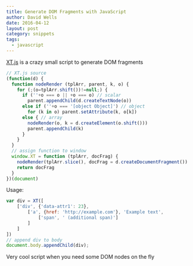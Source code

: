 ```yaml
---
title: Generate DOM Fragments with JavaScript
author: David Wells
date: 2016-04-12
layout: post
category: snippets
tags:
  - javascript
---
```


[XT.js](https://gist.github.com/plugnburn/07c383da5f151a54d0b2) is a crazy small script to generate DOM fragments

```js
// XT.js source
(function(d) {
  function nodeRender (tplArr, parent, k, o) {
    for (;(o=tplArr.shift())!=null;) {
      if (''+o === o || +o === o) // scalar
        parent.appendChild(d.createTextNode(o))
      else if (''+o === '[object Object]') // object
        for (k in o) parent.setAttribute(k, o[k])
      else { // array
        nodeRender(o, k = d.createElement(o.shift()))
        parent.appendChild(k)
      }
    }
  }
  // assign function to window
  window.XT = function (tplArr, docFrag) {
    nodeRender(tplArr.slice(), docFrag = d.createDocumentFragment())
    return docFrag
  }
})(document)
```

Usage:

```js
var div = XT([
    ['div', {'data-attr1': 23},
        ['a', {href: 'http://example.com'}, 'Example text',
            ['span', ' (additional span)']
        ]
    ]
])
// append div to body
document.body.appendChild(div);
```

Very cool script when you need some DOM nodes on the fly
